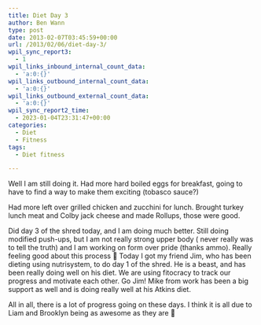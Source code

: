 ```yaml
---
title: Diet Day 3
author: Ben Wann
type: post
date: 2013-02-07T03:45:59+00:00
url: /2013/02/06/diet-day-3/
wpil_sync_report3:
  - 1
wpil_links_inbound_internal_count_data:
  - 'a:0:{}'
wpil_links_outbound_internal_count_data:
  - 'a:0:{}'
wpil_links_outbound_external_count_data:
  - 'a:0:{}'
wpil_sync_report2_time:
  - 2023-01-04T23:31:47+00:00
categories:
  - Diet
  - Fitness
tags:
  - Diet fitness

---
```

Well I am still doing it. Had more hard boiled eggs for breakfast, going to have to find a way to make them exciting (tobasco sauce?) 

Had more left over grilled chicken and zucchini for lunch. Brought turkey lunch meat and Colby jack cheese and made Rollups, those were good.

Did day 3 of the shred today, and I am doing much better. Still doing modified push-ups, but I am not really strong upper body ( never really was to tell the truth) and I am working on form over pride (thanks ammo). Really feeling good about this process 🙂 Today I got my friend Jim, who has been dieting using nutrisystem, to do day 1 of the shred. He is a beast, and has been really doing well on his diet. We are using fitocracy to track our progress and motivate each other. Go Jim! Mike from work has been a big support as well and is doing really well at his Atkins diet.

All in all, there is a lot of progress going on these days. I think it is all due to Liam and Brooklyn being as awesome as they are 🙂